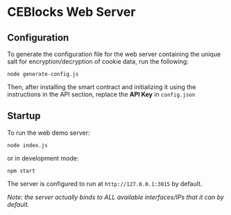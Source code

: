 # CEBlocks Web Server

## Configuration

To generate the configuration file for the web server containing the unique salt for encryption/decryption of cookie data, run the following:

```node generate-config.js```

Then, after installing the smart contract and initializing it using the instructions in the API section, replace the **API Key** in `config.json`

## Startup

To run the web demo server:

```node index.js```

or in development mode:

```npm start```

The server is configured to run at `http://127.0.0.1:3015` by default.

*Note: the server actually binds to ALL available interfaces/IPs that it can by default.*